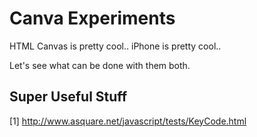 # Canva Experiments

HTML Canvas is pretty cool..
iPhone is pretty cool..

Let's see what can be done with them both.

## Super Useful Stuff

[1] http://www.asquare.net/javascript/tests/KeyCode.html
